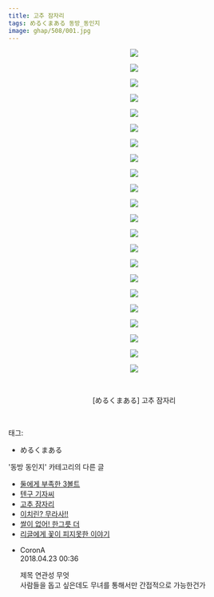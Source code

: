 ```yaml
---
title: 고추 잠자리
tags: めるくまある 동방_동인지
image: ghap/508/001.jpg
---
```

<div class="article">
<p style="text-align: center; clear: none; float: none;"><img src="{{ site.nasurl }}/ghap/508/001.jpg"/></p>
<p style="text-align: center; clear: none; float: none;"><img src="{{ site.nasurl }}/ghap/508/002.jpg"/></p>
<p style="text-align: center; clear: none; float: none;"><img src="{{ site.nasurl }}/ghap/508/003.jpg"/></p>
<p style="text-align: center; clear: none; float: none;"><img src="{{ site.nasurl }}/ghap/508/004.jpg"/></p>
<p style="text-align: center; clear: none; float: none;"><img src="{{ site.nasurl }}/ghap/508/005.jpg"/></p>
<p style="text-align: center; clear: none; float: none;"><img src="{{ site.nasurl }}/ghap/508/006.jpg"/></p>
<p style="text-align: center; clear: none; float: none;"><img src="{{ site.nasurl }}/ghap/508/007.jpg"/></p>
<p style="text-align: center; clear: none; float: none;"><img src="{{ site.nasurl }}/ghap/508/008.jpg"/></p>
<p style="text-align: center; clear: none; float: none;"><img src="{{ site.nasurl }}/ghap/508/009.jpg"/></p>
<p style="text-align: center; clear: none; float: none;"><img src="{{ site.nasurl }}/ghap/508/010.jpg"/></p>
<p style="text-align: center; clear: none; float: none;"><img src="{{ site.nasurl }}/ghap/508/011.jpg"/></p>
<p style="text-align: center; clear: none; float: none;"><img src="{{ site.nasurl }}/ghap/508/012.jpg"/></p>
<p style="text-align: center; clear: none; float: none;"><img src="{{ site.nasurl }}/ghap/508/013.jpg"/></p>
<p style="text-align: center; clear: none; float: none;"><img src="{{ site.nasurl }}/ghap/508/014.jpg"/></p>
<p style="text-align: center; clear: none; float: none;"><img src="{{ site.nasurl }}/ghap/508/015.jpg"/></p>
<p style="text-align: center; clear: none; float: none;"><img src="{{ site.nasurl }}/ghap/508/016.jpg"/></p>
<p style="text-align: center; clear: none; float: none;"><img src="{{ site.nasurl }}/ghap/508/017.jpg"/></p>
<p style="text-align: center; clear: none; float: none;"><img src="{{ site.nasurl }}/ghap/508/018.jpg"/></p>
<p style="text-align: center; clear: none; float: none;"><img src="{{ site.nasurl }}/ghap/508/019.jpg"/></p>
<p style="text-align: center; clear: none; float: none;"><img src="{{ site.nasurl }}/ghap/508/020.jpg"/></p>
<p style="text-align: center; clear: none; float: none;"><img src="{{ site.nasurl }}/ghap/508/021.jpg"/></p>
<p style="text-align: center; clear: none; float: none;"><img src="{{ site.nasurl }}/ghap/508/022.jpg"/></p>
<p style="text-align: center; clear: none; float: none;"><br/></p>
<p style="text-align: center; clear: none; float: none;">[めるくまある] 고추 잠자리</p>
<p><br/></p>
</div><div class="tagTrail">
<p>태그: </p>
<ul>
<li>めるくまある</li>
</ul>
</div><div class="another">
<p>'동방 동인지' 카테고리의 다른 글</p>
<ul>
<li><a href="/2016-06-23-ghap_510">둘에게 부족한 3볼트</a></li>
<li><a href="/2016-06-23-ghap_509">텐구 기자씨</a></li>
<li><a href="/2016-06-23-ghap_508">고추 잠자리</a></li>
<li><a href="/2016-06-23-ghap_507">이치린? 무라사!!</a></li>
<li><a href="/2016-06-23-ghap_506">쌀이 없어! 한그릇 더</a></li>
<li><a href="/2016-06-22-ghap_505">리글에게 꽃이 피지못한 이야기</a></li>
</ul>
</div><div class="cb_module cb_fluid">
<div class="cb_wrt cb_profile">
<div class="comment">
<ul>
<li class="cb_thumb_off" id="comment15243290">
<div class="cb_comment_area">
<div class="cb_info_area">
<div class="cb_section">
<span class="cb_nick_name">CoronA</span>
</div>
<div class="cb_section">
<span class="cb_date">2018.04.23 00:36 </span>
</div>
</div>
<div class="cb_dsc_comment">
<p class="cb_dsc">
											제목 연관성 무엇<br/>
사람들을 돕고 싶은데도 무녀를 통해서만 간접적으로 가능한건가
										</p>
</div>
</div></li>
</ul>
</div>
</div><!-- commentList close -->
</div>
